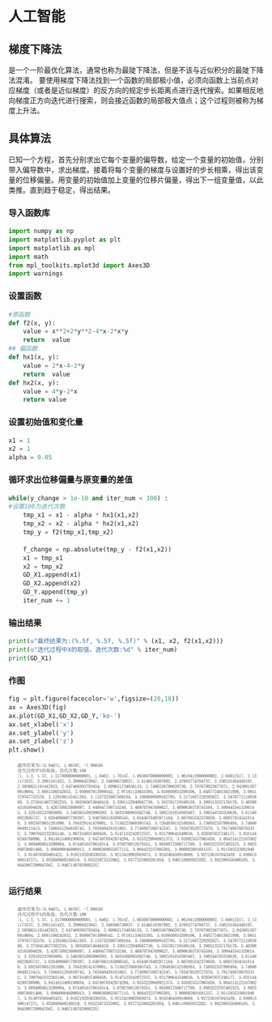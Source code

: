 # 人工智能
## 梯度下降法
是一个一阶最优化算法，通常也称为最陡下降法，但是不该与近似积分的最陡下降法混淆。 要使用梯度下降法找到一个函数的局部极小值，必须向函数上当前点对应梯度（或者是近似梯度）的反方向的规定步长距离点进行迭代搜索。如果相反地向梯度正方向迭代进行搜索，则会接近函数的局部极大值点；这个过程则被称为梯度上升法。
## 具体算法
已知一个方程，首先分别求出它每个变量的偏导数，给定一个变量的初始值，分别带入偏导数中，求出梯度。接着将每个变量的梯度与设置好的步长相乘，得出该变量的位移偏量。用变量的初始值加上变量的位移片偏量，得出下一组变量值，以此类推。直到趋于稳定，得出结果。
### 导入函数库
```python
import numpy as np
import matplotlib.pyplot as plt
import matplotlib as mpl
import math
from mpl_toolkits.mplot3d import Axes3D
import warnings
```
### 设置函数
```python
#原函数
def f2(x, y):
    value = x**2+2*y**2-4*x-2*x*y
    return  value
## 偏函数
def hx1(x, y):
    value = 2*x-4-2*y
    return  value
def hx2(x, y):
    value = 4*y-2*x
    return value
```
### 设置初始值和变化量
```python
x1 = 1
x2 = 1
alpha = 0.05
```
### 循环求出位移偏量与原变量的差值
```python
while(y_change > 1e-10 and iter_num < 100) :
#设置100为迭代次数
    tmp_x1 = x1 - alpha * hx1(x1,x2)
    tmp_x2 = x2 - alpha * hx2(x1,x2)
    tmp_y = f2(tmp_x1,tmp_x2)
    
    f_change = np.absolute(tmp_y - f2(x1,x2))
    x1 = tmp_x1
    x2 = tmp_x2
    GD_X1.append(x1)
    GD_X2.append(x2)
    GD_Y.append(tmp_y)
    iter_num += 1
```
### 输出结果
```python 
print(u"最终结果为:(%.5f, %.5f, %.5f)" % (x1, x2, f2(x1,x2)))
print(u"迭代过程中X的取值，迭代次数:%d" % iter_num)
print(GD_X1) 
```
### 作图
```python
fig = plt.figure(facecolor='w',figsize=(20,18))
ax = Axes3D(fig)
ax.plot(GD_X1,GD_X2,GD_Y,'ko-')
ax.set_xlabel('x')
ax.set_ylabel('y')
ax.set_zlabel('z')
plt.show()
```
![image](https://github.com/HeJayce/AI/blob/master/%E8%BF%90%E8%A1%8C%E7%BB%93%E6%9E%9C.png)


### 运行结果
![image](https://github.com/HeJayce/AI/blob/master/%E8%BF%90%E8%A1%8C%E7%BB%93%E6%9E%9C.png)

